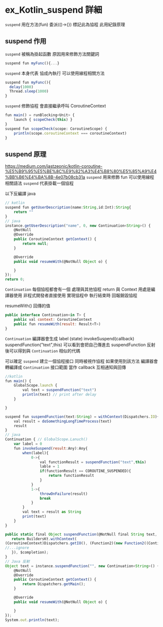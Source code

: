 # ex_Kotlin_suspend 詳細

`suspend` 用在方法(fun) 委派(()->{}) 標記此為協程
此用紀錄原理

## suspend 作用

`suspend` 被稱為掛起函數 原因用來修飾方法關鍵詞
```js
suspend fun myFunc(){...}
```

`suspend` 本身代表 協成內執行 可以使用線程相關方法
```js
suspend fun myFunc(){
  delay(1000)
  Thread.sleep(1000)
}
```

`suspend` 修飾協程 會直接繼承呼叫 CoroutineContext
```js
fun main() = runBlocking<Unit> {
    launch { scopeCheck(this) }
}
suspend fun scopeCheck(scope: CoroutineScope) {
    println(scope.coroutineContext === coroutineContext)
}
```

## suspend 原理
<https://medium.com/jastzeonic/kotlin-coroutine-%E5%B9%95%E5%BE%8C%E9%82%A3%E4%B8%80%E5%85%A9%E4%BB%B6%E4%BA%8B-4e07b08cb31a>
`suspend` 用來修飾 fun 可以使用線程相關語法
`suspend` 代表掛載一個協程

以下反編譯 java 
```js
// kotlin
suspend fun getUserDescription(name:String,id:Int):String{
    return ""
}
// java
instance.getUserDescription("name", 0, new Continuation<String>() {
    @NotNull
    @Override
    public CoroutineContext getContext() {
        return null;
    }

    @Override
    public void resumeWith(@NotNull Object o) {

    }
});
return 0;
```

`Continuation` 每個協程都會有一個 處理與其他協程 return 與 Context
用處是編譯器使用 非程式開發者直接使用
實現協程中 執行結束時 回報銷毀協程

resumeWith() 回傳的值
```js
public interface Continuation<in T> {
    public val context: CoroutineContext
    public fun resumeWith(result: Result<T>)
}
```

`Continuation` 編譯器會生成 label (state) invokeSuspend(callback)
suspendFunction("text",this) 可以看到會把自己傳進去
suspendFunction 反射後可以得到與 `Continuation` 相似的代碼

可以確定 `suspend` 建立一個協程接口 同時被視作協程
如果使用到該方法 編譯器會轉編譯成 `Continuation` 接口範圍 當作 callback 互相通知與回傳
```js
//kotlin
fun main() {
    GlobalScope.launch {
        val text = suspendFunction("text")
        println(text) // print after delay
    }

}

suspend fun suspendFunction(text:String) = withContext(Dispatchers.IO){
    val result = doSomethingLongTimeProcess(text)
    result
}
// java
Continuation { // GlobalScope.Lanuch()
    var label = 0
    fun invokeSuspend(result:Any):Any{
        when(label){
            0->{
                val functionResult = suspendFunction("text",this)
                lable = 1
                if(functionResult == COROUTINE_SUSPENDED){
                    return functionResult
                }
            }
            1->{
                throwOnFailure(result)
                break
            }
        }
        val text = result as String
        print(text)
    }
}

public static final Object suspendFunction(@NotNull final String text, @NotNull Continuation $completion) {
   return BuildersKt.withContext(
(CoroutineContext)Dispatchers.getIO(), (Function2)(new Function2((Continuation)null) {
//...ignore
   }), $completion);
}
// Java 反射
Object text = instance.suspendFunction("", new Continuation<String>() {
    @NotNull
    @Override
    public CoroutineContext getContext() {
        return Dispatchers.getMain();
    }

    @Override
    public void resumeWith(@NotNull Object o) {

    }
});
System.out.println(text);
```